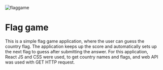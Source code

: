 ![flaggame](https://github.com/rrromanm/flag-game/assets/147718413/2fb9171c-8863-43e6-b25a-0d054e90bcf7)
<h1>Flag game</h1>
<p>This is a simple flag game application, where the user can guess the country flag. 
The application keeps up the score and automatically sets up the next flag to guess after submitting the answer.
For this application, React JS and CSS were used, to get country names and flags, and web API was used with GET HTTP request.</p>
